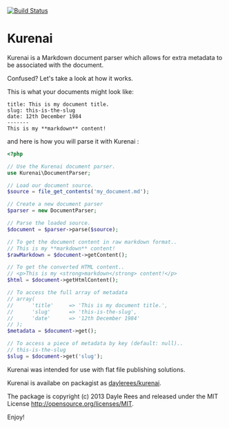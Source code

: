 [![Build Status](https://travis-ci.org/daylerees/kurenai.png)](https://travis-ci.org/daylerees/kurenai.png)

# Kurenai

Kurenai is a Markdown document parser which allows for extra metadata to be associated with the document.

Confused? Let's take a look at how it works.

This is what your documents might look like:

    title: This is my document title.
    slug: this-is-the-slug
    date: 12th December 1984
    -------
    This is my **markdown** content!

and here is how you will parse it with Kurenai :

```php
<?php

// Use the Kurenai document parser.
use Kurenai\DocumentParser;

// Load our document source.
$source = file_get_contents('my_document.md');

// Create a new document parser
$parser = new DocumentParser;

// Parse the loaded source.
$document = $parser->parse($source);

// To get the document content in raw markdown format..
// This is my **markdown** content!
$rawMarkdown = $document->getContent();

// To get the converted HTML content..
// <p>This is my <strong>markdown</strong> content!</p>
$html = $document->getHtmlContent();

// To access the full array of metadata
// array(
//      'title'     => 'This is my document title.',
//      'slug'      => 'this-is-the-slug',
//      'date'      => '12th December 1984'
// );
$metadata = $document->get();

// To access a piece of metadata by key (default: null)..
// this-is-the-slug
$slug = $document->get('slug');
```

Kurenai was intended for use with flat file publishing solutions.

Kurenai is availabe on packagist as [daylerees/kurenai](https://packagist.org/packages/daylerees/kurenai).

The package is copyright (c) 2013 Dayle Rees and released under the MIT License [<http://opensource.org/licenses/MIT>](http://opensource.org/licenses/MIT).

Enjoy!

